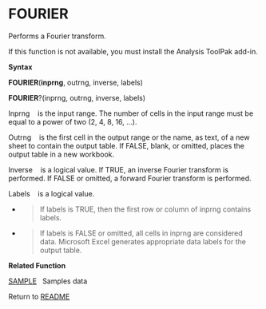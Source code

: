 # FOURIER

Performs a Fourier transform.

If this function is not available, you must install the Analysis ToolPak
add-in.

**Syntax**

**FOURIER**(**inprng**, outrng, inverse, labels)

**FOURIER**?(inprng, outrng, inverse, labels)

Inprng&nbsp;&nbsp;&nbsp;&nbsp;is the input range. The number of cells in
the input range must be equal to a power of two (2, 4, 8, 16, ...).

Outrng&nbsp;&nbsp;&nbsp;&nbsp;is the first cell in the output range or
the name, as text, of a new sheet to contain the output table. If FALSE,
blank, or omitted, places the output table in a new workbook.

Inverse&nbsp;&nbsp;&nbsp;&nbsp;is a logical value. If TRUE, an inverse
Fourier transform is performed. If FALSE or omitted, a forward Fourier
transform is performed.

Labels&nbsp;&nbsp;&nbsp;&nbsp;is a logical value.

  - > If labels is TRUE, then the first row or column of inprng contains
    > labels.

  - > If labels is FALSE or omitted, all cells in inprng are considered
    > data. Microsoft Excel generates appropriate data labels for the
    > output table.


**Related Function**

[SAMPLE](SAMPLE.md)&nbsp;&nbsp;&nbsp;Samples data



Return to [README](README.md#F)


